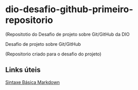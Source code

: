 # dio-desafio-github-primeiro-repositorio

(Repositotio do Desafio de projeto sobre Git/GitHub da DIO

Desafio de projeto sobre Git/GitHub

(Repositorio criado para o desafio do projeto)

## Links úteis
[Sintaxe Básica Markdown](https://www.markdownguide.org/basic-syntax/)
